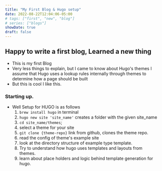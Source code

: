 ```yaml
---
title: "My First Blog & Hugo setup"
date: 2022-08-22T12:04:06-05:00
# tags: ["first", "new", "blog"]
# series: ["blogs"]
showDate: true
draft: false
---
```


## Happy to write a first blog, Learned a new thing

- This is my first Blog
- Very less things to explain, but I came to know about Hugo's themes
    I assume that Hugo uses a lookup rules internally through themes to determine how a page should be built
- But this is cool I like this.

### Starting up.

- Well Setup for HUGO is as follows
  1. `brew install hugo` in terminal
  2. `hugo new site 'site_name'` creates a folder with the given site_name
  3. `cd site_name/themes`;
  4. select a theme for your site
  5. `git clone {theme-repo}` link from github, clones the theme repo.
  6. read the config of theme's example site
  7. look at the directory structure of example type template.
  8. Try to understand how hugo uses templates and layouts from themes.
  9. learn about place holders and logic behind template generation for hugo.
